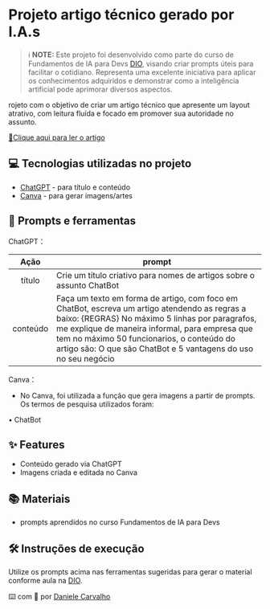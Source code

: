 # Projeto artigo técnico gerado por I.A.s


 > ℹ️ **NOTE:** Este projeto foi desenvolvido como parte do curso de Fundamentos de IA para Devs [DIO](https://dio.me), visando criar prompts úteis para facilitar o cotidiano. Representa uma excelente iniciativa para aplicar os conhecimentos adquiridos e demonstrar como a inteligência artificial pode aprimorar diversos aspectos.

rojeto com o objetivo de criar um artigo técnico que apresente um layout atrativo, com leitura fluída e focado em promover sua autoridade no assunto.

<a href="https://web.dio.me/articles/como-chatbot-podem-revolucionar-sua-empresa-5-principais-vantagens?back=%2Farticles&open-modal=true&page=1&order=oldest" title="View PDF now"> 📕Clique aqui para ler o artigo</a>

## 💻 Tecnologias utilizadas no projeto

- [ChatGPT](https://chat.openai.com/) - para título e conteúdo
- [Canva](https://www.canva.com/) - para gerar imagens/artes

## 📄 Prompts e ferramentas

ChatGPT：

|   Ação   | prompt                                                                                                                                                                                                                                                                         |
| :------: | ------------------------------------------------------------------------------------------------------------------------------------------------------------------------------------------------------------------------------------------------------------------------------ |
|  título  | Crie um título criativo para nomes de artigos sobre o assunto ChatBot                                                                                                                                                                                                    |
| conteúdo | Faça um texto em forma de artigo, com foco em ChatBot, escreva um artigo atendendo as regras a baixo: {REGRAS} No máximo 5 linhas por paragrafos, me explique de maneira informal, para empresa que tem no máximo 50 funcionarios, o conteúdo do artigo são: O que são ChatBot e 5 vantagens do uso no seu negócio|

Canva：

- No Canva, foi utilizada a função que gera imagens a partir de prompts. Os termos de pesquisa utilizados foram:

• ChatBot

## ✨ Features

- Conteúdo gerado via ChatGPT
- Imagens criada e editada no Canva

## 📚 Materiais

- prompts aprendidos no curso Fundamentos de IA para Devs

## 🛠️ Instruções de execução

Utilize os prompts acima nas ferramentas sugeridas para gerar o material conforme aula na [DIO](https://dio.me).




⌨️ com 💜 por [Daniele Carvalho](https://www.linkedin.com/in/danioak/)
